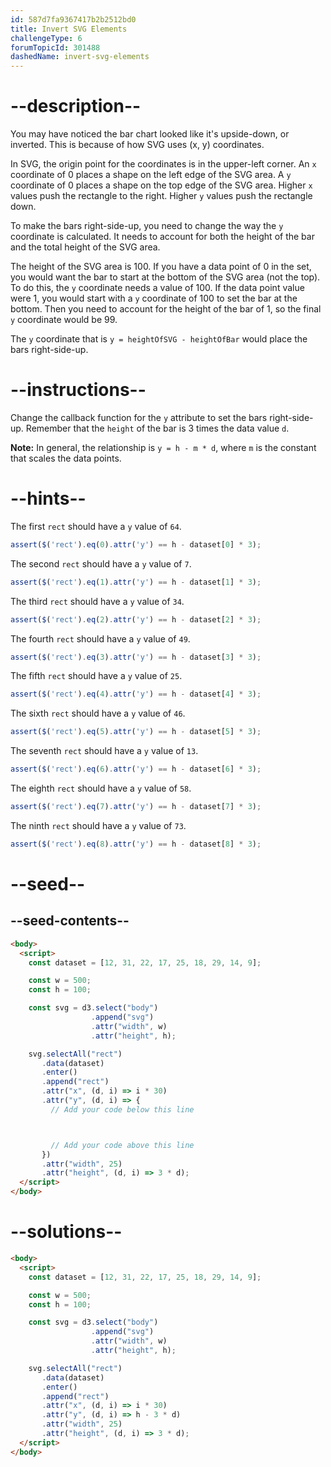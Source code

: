 ```yaml
---
id: 587d7fa9367417b2b2512bd0
title: Invert SVG Elements
challengeType: 6
forumTopicId: 301488
dashedName: invert-svg-elements
---
```


# --description--

You may have noticed the bar chart looked like it's upside-down, or inverted. This is because of how SVG uses (x, y) coordinates.

In SVG, the origin point for the coordinates is in the upper-left corner. An `x` coordinate of 0 places a shape on the left edge of the SVG area. A `y` coordinate of 0 places a shape on the top edge of the SVG area. Higher `x` values push the rectangle to the right. Higher `y` values push the rectangle down.

To make the bars right-side-up, you need to change the way the `y` coordinate is calculated. It needs to account for both the height of the bar and the total height of the SVG area.

The height of the SVG area is 100. If you have a data point of 0 in the set, you would want the bar to start at the bottom of the SVG area (not the top). To do this, the `y` coordinate needs a value of 100. If the data point value were 1, you would start with a `y` coordinate of 100 to set the bar at the bottom. Then you need to account for the height of the bar of 1, so the final `y` coordinate would be 99.

The `y` coordinate that is `y = heightOfSVG - heightOfBar` would place the bars right-side-up.

# --instructions--

Change the callback function for the `y` attribute to set the bars right-side-up. Remember that the `height` of the bar is 3 times the data value `d`.

**Note:** In general, the relationship is `y = h - m * d`, where `m` is the constant that scales the data points.

# --hints--

The first `rect` should have a `y` value of `64`.

```js
assert($('rect').eq(0).attr('y') == h - dataset[0] * 3);
```

The second `rect` should have a `y` value of `7`.

```js
assert($('rect').eq(1).attr('y') == h - dataset[1] * 3);
```

The third `rect` should have a `y` value of `34`.

```js
assert($('rect').eq(2).attr('y') == h - dataset[2] * 3);
```

The fourth `rect` should have a `y` value of `49`.

```js
assert($('rect').eq(3).attr('y') == h - dataset[3] * 3);
```

The fifth `rect` should have a `y` value of `25`.

```js
assert($('rect').eq(4).attr('y') == h - dataset[4] * 3);
```

The sixth `rect` should have a `y` value of `46`.

```js
assert($('rect').eq(5).attr('y') == h - dataset[5] * 3);
```

The seventh `rect` should have a `y` value of `13`.

```js
assert($('rect').eq(6).attr('y') == h - dataset[6] * 3);
```

The eighth `rect` should have a `y` value of `58`.

```js
assert($('rect').eq(7).attr('y') == h - dataset[7] * 3);
```

The ninth `rect` should have a `y` value of `73`.

```js
assert($('rect').eq(8).attr('y') == h - dataset[8] * 3);
```

# --seed--

## --seed-contents--

```html
<body>
  <script>
    const dataset = [12, 31, 22, 17, 25, 18, 29, 14, 9];

    const w = 500;
    const h = 100;

    const svg = d3.select("body")
                  .append("svg")
                  .attr("width", w)
                  .attr("height", h);

    svg.selectAll("rect")
       .data(dataset)
       .enter()
       .append("rect")
       .attr("x", (d, i) => i * 30)
       .attr("y", (d, i) => {
         // Add your code below this line



         // Add your code above this line
       })
       .attr("width", 25)
       .attr("height", (d, i) => 3 * d);
  </script>
</body>
```

# --solutions--

```html
<body>
  <script>
    const dataset = [12, 31, 22, 17, 25, 18, 29, 14, 9];

    const w = 500;
    const h = 100;

    const svg = d3.select("body")
                  .append("svg")
                  .attr("width", w)
                  .attr("height", h);

    svg.selectAll("rect")
       .data(dataset)
       .enter()
       .append("rect")
       .attr("x", (d, i) => i * 30)
       .attr("y", (d, i) => h - 3 * d)
       .attr("width", 25)
       .attr("height", (d, i) => 3 * d);
  </script>
</body>
```
